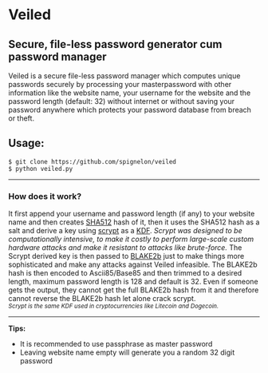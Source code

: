 # Veiled
Secure, file-less password generator cum password manager
---
Veiled is a secure file-less password manager which computes unique passwords securely by processing your masterpassword with other information like the website name, your username for the website and the password length (default: 32) without internet or without saving your password anywhere which protects your password database from breach or theft.
## Usage:
```
$ git clone https://github.com/spignelon/veiled
$ python veiled.py
```
***
### How does it work?
It first append your username and password length (if any) to your website name and then creates [SHA512](https://en.wikipedia.org/wiki/SHA-2) hash of it, then it uses the SHA512 hash as a salt and derive a key using [scrypt](https://en.wikipedia.org/wiki/Scrypt) as a [KDF](https://en.wikipedia.org/wiki/Key_derivation_function). _Scrypt was designed to be computationally intensive, to make it costly to perform large-scale custom hardware attacks and make it resistant to attacks like brute-force._ The Scrypt derived key is then passed to [BLAKE2b](https://en.wikipedia.org/wiki/BLAKE_(hash_function)#BLAKE2) just to make things more sophisticated and make any attacks against Veiled infeasible. The BLAKE2b hash is then encoded to Ascii85/Base85 and then trimmed to a desired length, maximum password length is 128 and default is 32. Even if someone gets the output, they cannot get the full BLAKE2b hash from it and therefore cannot reverse the BLAKE2b hash let alone crack scrypt. <br>
<sub>_Scrypt is the same KDF used in cryptocurrencies like Litecoin and Dogecoin._</sub>
***
**Tips:**
+ It is recommended to use passphrase as master password
+ Leaving website name empty will generate you a random 32 digit password
